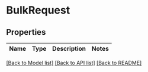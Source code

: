 # BulkRequest

## Properties
Name | Type | Description | Notes
------------ | ------------- | ------------- | -------------

[[Back to Model list]](../../../README_MANAGEMENT.md#documentation-for-models) [[Back to API list]](../../../README_MANAGEMENT.md#documentation-for-api-endpoints) [[Back to README]](../../../README_MANAGEMENT.md)

